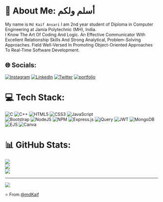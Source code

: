 
# 💫 About Me:                                                                                                            أسلم ولكم
My name is `Md Kaif Ansari` I am 2nd year student of Diploma in Computer Engineering at Jamia Polytechnic (MH), India. <br>I Know The Art Of Coding And Logic. An Effective Communicator With Excellent Relationship Skills And Strong Analytical, Problem-Solving Approaches. Field Well-Versed In Promoting Object-Oriented Approaches To Real-Time Software Development.<br>


## 🌐 Socials:
[![Instagram](https://img.shields.io/badge/Instagram-%23E4405F.svg?logo=Instagram&logoColor=white)](https://instagram.com/thekaifansari/) [![LinkedIn](https://img.shields.io/badge/LinkedIn-%230077B5.svg?logo=linkedin&logoColor=white)](https://www.linkedin.com/in/md-kaif-ansari-b74543243/?original_referer=)
[![Twitter](https://img.shields.io/badge/Twitter-%231DA1F2.svg?logo=Twitter&logoColor=white)](https://twitter.com/MdKaifA43103002?t=aXOEmZkvlNvj7wbvHYJnWg&s=09) 
[![portfolio](https://img.shields.io/badge/my_portfolio-000?style=for-the-badge&logo=ko-fi&logoColor=white)](https://mdkaif.vq.pe/)

# 💻 Tech Stack:
![C](https://img.shields.io/badge/c-%2300599C.svg?style=for-the-badge&logo=c&logoColor=white) 
![C++](https://img.shields.io/badge/c++-%2300599C.svg?style=for-the-badge&logo=c%2B%2B&logoColor=white)
![HTML5](https://img.shields.io/badge/html5-%23E34F26.svg?style=for-the-badge&logo=html5&logoColor=white) 
![CSS3](https://img.shields.io/badge/css3-%231572B6.svg?style=for-the-badge&logo=css3&logoColor=white)
![JavaScript](https://img.shields.io/badge/javascript-%23323330.svg?style=for-the-badge&logo=javascript&logoColor=%23F7DF1E)  
![Bootstrap](https://img.shields.io/badge/bootstrap-%23563D7C.svg?style=for-the-badge&logo=bootstrap&logoColor=white)
![NodeJS](https://img.shields.io/badge/node.js-6DA55F?style=for-the-badge&logo=node.js&logoColor=white) 
![NPM](https://img.shields.io/badge/NPM-%23000000.svg?style=for-the-badge&logo=npm&logoColor=white) 
![Express.js](https://img.shields.io/badge/express.js-%23404d59.svg?style=for-the-badge&logo=express&logoColor=%2361DAFB)
![jQuery](https://img.shields.io/badge/jquery-%230769AD.svg?style=for-the-badge&logo=jquery&logoColor=white) 
![JWT](https://img.shields.io/badge/JWT-black?style=for-the-badge&logo=JSON%20web%20tokens) 
![MongoDB](https://img.shields.io/badge/MongoDB-%234ea94b.svg?style=for-the-badge&logo=mongodb&logoColor=white) 
![EJS](https://img.shields.io/badge/EJS-%23404d59.svg?style=for-the-badge&logo=ejs&logoColor=%white)
![Canva](https://img.shields.io/badge/canva-%23F24E1E.svg?style=for-the-badge&logo=figma&logoColor=white)

# 📊 GitHub Stats:
![](https://github-readme-stats.vercel.app/api?username=Mdkaif-123&theme=dark&hide_border=false&include_all_commits=true&count_private=true)<br/>
![](https://github-readme-streak-stats.herokuapp.com/?user=Mdkaif-123&theme=dark&hide_border=false)<br/>
![](https://github-readme-stats.vercel.app/api/top-langs/?username=Mdkaif-123&theme=dark&hide_border=false&include_all_commits=true&count_private=true&layout=compact)

---
[![](https://visitcount.itsvg.in/api?id=Mdkaif-123&icon=0&color=0)](https://visitcount.itsvg.in)

⭐️ From [@mdKaif](https://github.com/Mdkaif-123)
